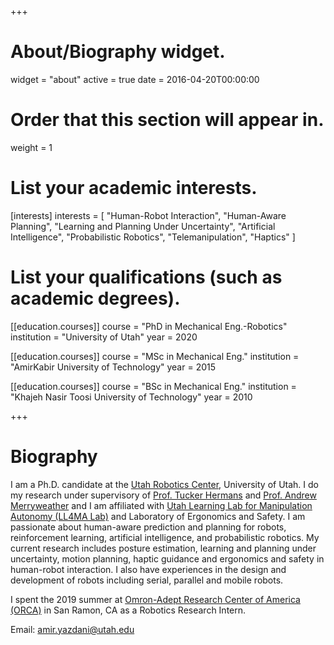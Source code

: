 +++
# About/Biography widget.
widget = "about"
active = true
date = 2016-04-20T00:00:00

# Order that this section will appear in.
weight = 1

# List your academic interests.
[interests]
  interests = [
    "Human-Robot Interaction",
    "Human-Aware Planning",
    "Learning and Planning Under Uncertainty",
    "Artificial Intelligence",
    "Probabilistic Robotics",
    "Telemanipulation",
    "Haptics"
  ]

# List your qualifications (such as academic degrees).
[[education.courses]]
  course = "PhD in Mechanical Eng.-Robotics"
  institution = "University of Utah"
  year = 2020

[[education.courses]]
  course = "MSc in Mechanical Eng."
  institution = "AmirKabir University of Technology"
  year = 2015

[[education.courses]]
  course = "BSc in Mechanical Eng."
  institution = "Khajeh Nasir Toosi University of Technology"
  year = 2010

+++

# Biography
I am a Ph.D. candidate at the [Utah Robotics Center](http://robotics.coe.utah.edu/), University of Utah. I do my research under supervisory of [Prof. Tucker Hermans](http://www.cs.utah.edu/~thermans/) and [Prof. Andrew Merryweather](https://mech.utah.edu/faculty/andrew-merryweather/) and I am affiliated with [Utah Learning Lab for Manipulation Autonomy (LL4MA Lab)](https://robot-learning.cs.utah.edu/) and Laboratory of Ergonomics and Safety. I am passionate about human-aware prediction and planning for robots, reinforcement learning, artificial intelligence, and probabilistic robotics. My current research includes posture estimation, learning and planning under uncertainty, motion planning, haptic guidance and ergonomics and safety in human-robot interaction. I also have experiences in the design and development of robots including serial, parallel and mobile robots.

I spent the 2019 summer at [Omron-Adept Research Center of America (ORCA)](https://www.adept.com/) in San Ramon, CA as a Robotics Research Intern.


Email: amir.yazdani@utah.edu
